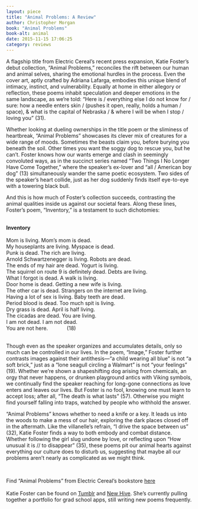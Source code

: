 ```yaml
---
layout: piece
title: "Animal Problems: A Review"
author: Christopher Morgan
book: "Animal Problems"
book-alt: animal
date: 2015-11-15 17:06:25
category: reviews
---
```

<p>A flagship title from Electric Cereal&rsquo;s recent press expansion, Katie Foster&rsquo;s debut collection, &ldquo;Animal Problems,&rdquo; reconciles the rift between our human and animal selves, sharing the emotional hurdles in the process. Even the cover art, aptly crafted by Adriana Lafarga, embodies this unique blend of intimacy, instinct, and vulnerability. Equally at home in either allegory or reflection, these poems inhabit speculation and deeper emotions in the same landscape, as we&rsquo;re told: &ldquo;Here is / everything else I do not know for / sure: how a needle enters skin / (pushes it open, really, holds a human / space), &amp; what is the capital of Nebraska / &amp; where I will be when I stop / loving you&rdquo; (31).</p>

<p>Whether looking at dueling ownerships in the title poem or the sliminess of heartbreak, &ldquo;Animal Problems&rdquo; showcases its clever mix of creatures for a wide range of moods. Sometimes the beasts claim you, before burying you beneath the soil. Other times you want the soggy dog to rescue you, but he can&rsquo;t. Foster knows how our wants emerge and clash in seemingly convoluted ways, as in the succinct series named &ldquo;Two Things I No Longer Have Come Together,&rdquo; where the speaker&rsquo;s ex-lover and &ldquo;all / American boy dog&rdquo; (13) simultaneously wander the same poetic ecosystem. Two sides of the speaker&rsquo;s heart collide, just as her dog suddenly finds itself eye-to-eye with a towering black bull.</p>

<p>And this is how much of Foster&rsquo;s collection succeeds, contrasting the animal qualities inside us against our societal fears. Along these lines, Foster&rsquo;s poem, &ldquo;Inventory,&rdquo; is a testament to such dichotomies:</p>
&nbsp;

<div class="inline_poem"><b>Inventory</b><br />
<br />
Mom is living. Mom&rsquo;s mom is dead.<br />
My houseplants are living. Myspace is dead.<br />
Punk is dead. The rich are living.<br />
Arnold Schwartzenegger is living. Robots are dead.<br />
The ends of my hair are dead. Yogurt is living.<br />
The squirrel on route 9 is definitely dead. Debts are living.<br />
What I forgot is dead. A walk is living.<br />
Door home is dead. Getting a new wife is living.<br />
The other car is dead. Strangers on the internet are living.<br />
Having a lot of sex is living. Baby teeth are dead.<br />
Period blood is dead. Too much spit is living.<br />
Dry grass is dead. April is half living.<br />
The cicadas are dead. You are living.<br />
I am not dead. I am not dead.<br />
You are not here. &nbsp; &nbsp; &nbsp; &nbsp; &nbsp; &nbsp; (18)</div>
&nbsp;

<p>Though even as the speaker organizes and accumulates details, only so much can be controlled in our lives. In the poem, &ldquo;Image,&rdquo; Foster further contrasts images against their antithesis&mdash;&ldquo;a child wearing all blue&rdquo; is not &ldquo;a soft brick,&rdquo; just as a &ldquo;lone seagull circling a Walmart&rdquo; is not &ldquo;your feelings&rdquo; (19). Whether we&rsquo;re shown a shapeshifting dog arising from chemicals, an orgy that never happens, or drunken playground antics with Viking symbols, we continually find the speaker reaching for long-gone connections as love enters and leaves our lives. But Foster is no fool, knowing one must learn to accept loss; after all, &ldquo;The death is what lasts&rdquo; (57). Otherwise you might find yourself falling into traps, watched by people who withhold the answer.</p>

<p>&ldquo;Animal Problems&rdquo; knows whether to need a knife or a key. It leads us into the woods to make a mess of our hair, exploring the dark places closed off in the aftermath. Like the villanelle&rsquo;s refrain, &ldquo;I drive the space between us&rdquo; (32), Katie Foster finds a way to both embody and combat distance. Whether following the girl slug undone by love, or reflecting upon &ldquo;How unusual it is // to disappear&rdquo; (35), these poems pit our animal hearts against everything our culture does to disturb us, suggesting that maybe all our problems aren&rsquo;t nearly as complicated as we might think.</p>
&nbsp;

<p>Find &ldquo;Animal Problems&rdquo; from Electric Cereal&rsquo;s bookstore <a href="http://www.electriccereal.com/bookstore/animal-problems-katie-foster/">here</a><br />
<br />
Katie Foster can be found on <a href="http://00000katiefoster.tumblr.com/">Tumblr</a> and <a href="http://newhive.com/kfster/profile/feed">New Hive</a>. She&rsquo;s currently pulling together a portfolio for grad school apps, still writing new poems frequently.</p>